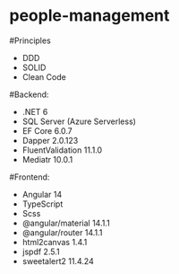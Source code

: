 # people-management

#Principles
- DDD
- SOLID
- Clean Code

#Backend: 
- .NET 6
- SQL Server (Azure Serverless)
- EF Core 6.0.7
- Dapper 2.0.123
- FluentValidation 11.1.0
- Mediatr 10.0.1

#Frontend:
- Angular 14
- TypeScript 
- Scss
- @angular/material 14.1.1
- @angular/router 14.1.1
- html2canvas 1.4.1
- jspdf 2.5.1
- sweetalert2 11.4.24


